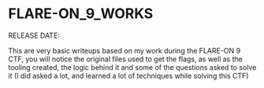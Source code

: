 # FLARE-ON_9_WORKS

RELEASE DATE:

This are very basic writeups based on my work during the FLARE-ON 9 CTF, you will notice the original files used to get the flags, as well as the tooling created,
the logic behind it and some of the questions asked to solve it (I did asked a lot, and learned a lot of techniques while solving this CTF)
